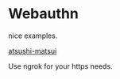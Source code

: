 # Webauthn

nice examples.

[atsushi-matsui](https://github.com/atsushi-matsui/web-authn-example)

Use ngrok for your https needs.
